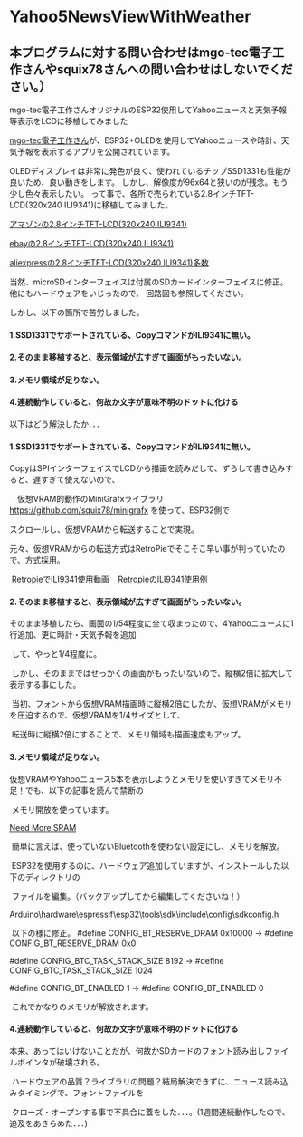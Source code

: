 # Yahoo5NewsViewWithWeather
## 本プログラムに対する問い合わせはmgo-tec電子工作さんやsquix78さんへの問い合わせはしないでください。）
mgo-tec電子工作さんオリジナルのESP32使用してYahooニュースと天気予報等表示をLCDに移植してみました

[mgo-tec電子工作さん](https://www.mgo-tec.com/)が、ESP32+OLEDを使用してYahooニュースや時計、天気予報を表示するアプリを公開されています。


OLEDディスプレイは非常に発色が良く、使われているチップSSD1331も性能が良いため、良い動きをします。
しかし、解像度が96x64と狭いのが残念。もう少し色々表示したい。
って事で、各所で売られている2.8インチTFT-LCD(320x240 ILI9341)に移植してみました。

[アマゾンの2.8インチTFT-LCD(320x240 ILI9341)](https://www.amazon.co.jp/HiLetgo-LCD%E3%83%87%E3%82%A3%E3%82%B9%E3%83%97%E3%83%AC%E3%82%A4-%E3%82%BF%E3%83%83%E3%83%81%E3%83%91%E3%83%8D%E3%83%AB-SPI%E3%82%B7%E3%83%AA%E3%82%A2%E3%83%AB240-ILI9341/dp/B072N551V3/ref=pd_cp_147_2?_encoding=UTF8&psc=1&refRID=9329M39ZZB2KK5D7VNP4)

[ebayの2.8インチTFT-LCD(320x240 ILI9341)](https://www.ebay.com/i/201950756171?rt=nc)

[aliexpressの2.8インチTFT-LCD(320x240 ILI9341)多数](https://www.aliexpress.com/item/Consumer-Electronics-Shop-Free-shipping-240x320-2-8-SPI-TFT-LCD-Touch-Panel-Serial-Port-Module/32601714462.html)


当然、microSDインターフェイスは付属のSDカードインターフェイスに修正。他にもハードウェアをいじったので、
回路図も参照してください。


しかし、以下の箇所で苦労しました。

#### 1.SSD1331でサポートされている、CopyコマンドがILI9341に無い。

#### 2.そのまま移植すると、表示領域が広すぎて画面がもったいない。

#### 3.メモリ領域が足りない。

#### 4.連続動作していると、何故か文字が意味不明のドットに化ける

以下はどう解決したか．．．


#### 1.SSD1331でサポートされている、CopyコマンドがILI9341に無い。

  CopyはSPIインターフェイスでLCDから描画を読みだして、ずらして書き込みすると、遅すぎて使えないので、

　仮想VRAM的動作のMiniGrafxライブラリ https://github.com/squix78/minigrafx を使って、ESP32側で
 
  スクロールし、仮想VRAMから転送することで実現。
  
  元々、仮想VRAMからの転送方式はRetroPieでそこそこ早い事が判っていたので、方式採用。
  
  [RetropieでILI9341使用動画](https://www.youtube.com/watch?v=nE0DtXGXHAw)
  
  [RetropieのILI9341使用例](http://www.sudomod.com/forum/viewtopic.php?t=2312)


#### 2.そのまま移植すると、表示領域が広すぎて画面がもったいない。

  そのまま移植したら、画面の1/54程度に全て収まったので、4Yahooニュースに1行追加、更に時計・天気予報を追加

  して、やっと1/4程度に。
  
  しかし、そのままではせっかくの画面がもったいないので、縦横2倍に拡大して表示する事にした。
  
  当初、フォントから仮想VRAM描画時に縦横2倍にしたが、仮想VRAMがメモリを圧迫するので、仮想VRAMを1/4サイズとして、
  
  転送時に縦横2倍にすることで、メモリ領域も描画速度もアップ。


#### 3.メモリ領域が足りない。

  仮想VRAMやYahooニュース5本を表示しようとメモリを使いすぎてメモリ不足！でも、以下の記事を読んで禁断の
  
  メモリ開放を使っています。
  
  [Need More SRAM](https://www.esp32.com/viewtopic.php?t=1482)
  
  簡単に言えば、使っていないBluetoothを使わない設定にし、メモリを解放。
  
  ESP32を使用するのに、ハードウェア追加していますが、インストールした以下のディレクトリの
  
  ファイルを編集。（バックアップしてから編集してくださいね！）
  
  Arduino\hardware\espressif\esp32\tools\sdk\include\config\sdkconfig.h
  
  以下の様に修正。
  #define CONFIG_BT_RESERVE_DRAM 0x10000  ->  #define CONFIG_BT_RESERVE_DRAM 0x0
  
  #define CONFIG_BTC_TASK_STACK_SIZE 8192  ->  #define CONFIG_BTC_TASK_STACK_SIZE 1024
  
  #define CONFIG_BT_ENABLED 1  ->  #define CONFIG_BT_ENABLED 0
  
  これでかなりのメモリが解放されます。


#### 4.連続動作していると、何故か文字が意味不明のドットに化ける

  本来、あってはいけないことだが、何故かSDカードのフォント読み出しファイルポインタが破壊される。

  ハードウェアの品質？ライブラリの問題？結局解決できずに、ニュース読み込みタイミングで、フォントファイルを
  
  クローズ・オープンする事で不具合に蓋をした．．．。(1週間連続動作したので、追及をあきらめた．．．)
